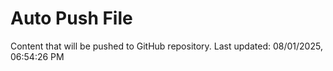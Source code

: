 # Auto Push File

Content that will be pushed to GitHub repository.
Last updated: 08/01/2025, 06:54:26 PM